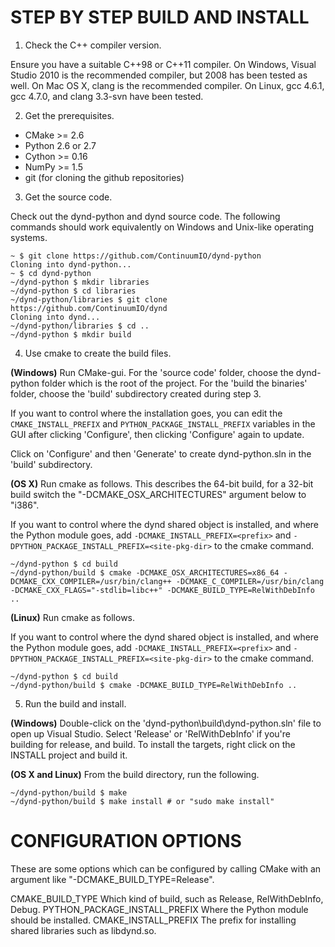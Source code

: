 STEP BY STEP BUILD AND INSTALL
==============================

1. Check the C++ compiler version.

  Ensure you have a suitable C++98 or C++11 compiler. On Windows, Visual
Studio 2010 is the recommended compiler, but 2008 has been tested
as well. On Mac OS X, clang is the recommended compiler. On Linux,
gcc 4.6.1, gcc 4.7.0, and clang 3.3-svn have been tested.

2. Get the prerequisites.
  * CMake >= 2.6
  * Python 2.6 or 2.7
  * Cython >= 0.16
  * NumPy >= 1.5
  * git (for cloning the github repositories)

3. Get the source code.

  Check out the dynd-python and dynd source code. The following commands
should work equivalently on Windows and Unix-like operating systems.

  ```
  ~ $ git clone https://github.com/ContinuumIO/dynd-python
  Cloning into dynd-python...
  ~ $ cd dynd-python
  ~/dynd-python $ mkdir libraries
  ~/dynd-python $ cd libraries
  ~/dynd-python/libraries $ git clone https://github.com/ContinuumIO/dynd
  Cloning into dynd...
  ~/dynd-python/libraries $ cd ..
  ~/dynd-python $ mkdir build
  ```

4. Use cmake to create the build files.

  **(Windows)** Run CMake-gui. For the 'source code' folder, choose the
dynd-python folder which is the root of the project. For the
'build the binaries' folder, choose the 'build' subdirectory
created during step 3.

  If you want to control where the installation goes, you can edit
the `CMAKE_INSTALL_PREFIX` and `PYTHON_PACKAGE_INSTALL_PREFIX`
variables in the GUI after clicking 'Configure', then clicking
'Configure' again to update.

  Click on 'Configure' and then 'Generate' to create
dynd-python.sln in the 'build' subdirectory.

  **(OS X)** Run cmake as follows. This describes the 64-bit build,
for a 32-bit build switch the "-DCMAKE\_OSX\_ARCHITECTURES"
argument below to "i386".

  If you want to control where the dynd shared object is
installed, and where the Python module goes, add
`-DCMAKE_INSTALL_PREFIX=<prefix>` and
`-DPYTHON_PACKAGE_INSTALL_PREFIX=<site-pkg-dir>`
to the cmake command.

  ```
  ~/dynd-python $ cd build
  ~/dynd-python/build $ cmake -DCMAKE_OSX_ARCHITECTURES=x86_64 -DCMAKE_CXX_COMPILER=/usr/bin/clang++ -DCMAKE_C_COMPILER=/usr/bin/clang -DCMAKE_CXX_FLAGS="-stdlib=libc++" -DCMAKE_BUILD_TYPE=RelWithDebInfo ..
  ```

  **(Linux)** Run cmake as follows.

  If you want to control where the dynd shared object is
installed, and where the Python module goes, add
`-DCMAKE_INSTALL_PREFIX=<prefix>` and
`-DPYTHON_PACKAGE_INSTALL_PREFIX=<site-pkg-dir>`
to the cmake command.

  ```
  ~/dynd-python $ cd build
  ~/dynd-python/build $ cmake -DCMAKE_BUILD_TYPE=RelWithDebInfo ..
  ```

5. Run the build and install.

  **(Windows)** Double-click on the 'dynd-python\build\dynd-python.sln'
file to open up Visual Studio. Select 'Release' or 'RelWithDebInfo'
if you're building for release, and build. To install the targets,
right click on the INSTALL project and build it.

  **(OS X and Linux)** From the build directory, run the following.

  ```
  ~/dynd-python/build $ make
  ~/dynd-python/build $ make install # or "sudo make install"
  ```

CONFIGURATION OPTIONS
=====================

These are some options which can be configured by calling
CMake with an argument like "-DCMAKE_BUILD_TYPE=Release".

CMAKE_BUILD_TYPE
    Which kind of build, such as Release, RelWithDebInfo, Debug.
PYTHON_PACKAGE_INSTALL_PREFIX
    Where the Python module should be installed.
CMAKE_INSTALL_PREFIX
    The prefix for installing shared libraries such as
    libdynd.so.

